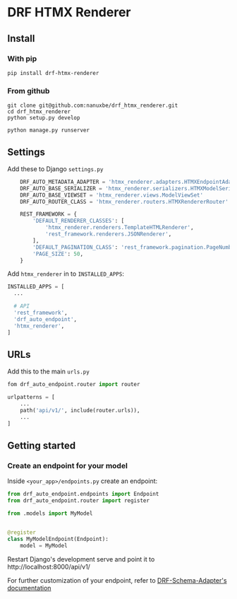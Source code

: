# DRF HTMX Renderer

## Install

### With pip

```
pip install drf-htmx-renderer
```

### From github

```
git clone git@github.com:nanuxbe/drf_htmx_renderer.git
cd drf_htmx_renderer
python setup.py develop

python manage.py runserver
```

## Settings

Add these to Django `settings.py`

```python
    DRF_AUTO_METADATA_ADAPTER = 'htmx_renderer.adapters.HTMXEndpointAdapter'
    DRF_AUTO_BASE_SERIALIZER = 'htmx_renderer.serializers.HTMXModelSerializer'
    DRF_AUTO_BASE_VIEWSET = 'htmx_renderer.views.ModelViewSet'
    DRF_AUTO_ROUTER_CLASS = 'htmx_renderer.routers.HTMXRendererRouter'

    REST_FRAMEWORK = {
        'DEFAULT_RENDERER_CLASSES': [
            'htmx_renderer.renderers.TemplateHTMLRenderer',
            'rest_framework.renderers.JSONRenderer',
        ],
        'DEFAULT_PAGINATION_CLASS': 'rest_framework.pagination.PageNumberPagination',
        'PAGE_SIZE': 50,
    }
```

Add `htmx_renderer` in to `INSTALLED_APPS`:

```python
INSTALLED_APPS = [
  ...

  # API
  'rest_framework',
  'drf_auto_endpoint',
  'htmx_renderer',
]
```

## URLs

Add this to the main `urls.py`

```python
fom drf_auto_endpoint.router import router

urlpatterns = [
    ...
    path('api/v1/', include(router.urls)),
    ...
]
```

## Getting started

### Create an endpoint for your model

Inside `<your_app>/endpoints.py` create an endpoint:

```python
from drf_auto_endpoint.endpoints import Endpoint
from drf_auto_endpoint.router import register

from .models import MyModel


@register
class MyModelEndpoint(Endpoint):
    model = MyModel
```

Restart Django's development serve and point it to http://localhost:8000/api/v1/

For further customization of your endpoint, refer to [DRF-Schema-Adapter's documentation](https://drf-schema-adapter.readthedocs.io/en/latest/drf_auto_endpoint/endpoint/)
